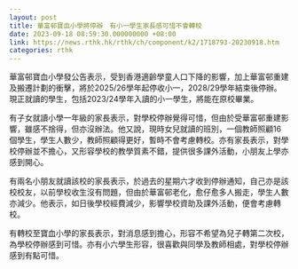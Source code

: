```yaml
---
layout: post
title: 華富邨寶血小學將停辦　有小一學生家長感可惜不會轉校
date: 2023-09-18 08:59:30.000000000 +08:00
link: https://news.rthk.hk/rthk/ch/component/k2/1718793-20230918.htm
categories: rthk
---
```


華富邨寶血小學發公告表示，受到香港適齡學童人口下降的影響，加上華富邨重建及搬遷計劃的衝擊，將於2025/26學年起停收小一，2028/29學年結束後停辦。現正就讀的學生，包括2023/24學年入讀的小一學生，將能在原校畢業。

有子女就讀小學一年級的家長表示，對學校停辦覺得可惜，但由於受華富邨重建影響，雖感不捨得，但亦沒辦法。他又說，現時女兒就讀的班別，一個教師照顧16個學生，學生人數少，教師照顧得更好，暫時不會考慮轉校。亦有家長表示，對學校停辦並不擔心，又形容學校的教學質素不錯，提供很多課外活動，小朋友上學亦感到開心。

有兩名小朋友就讀該校的家長表示，於過去的星期六才收到停辦通知，自己亦是該校校友，以前學校收生沒有問題，但由於華富邨老化，愈仔愈多人搬走，學生人數亦減少。他表示，如日後學校經費減少，影響學校資助及課外活動，便會考慮轉校。

有轉校至寶血小學的家長表示，對消息感到擔心，形容不希望為兒子轉第二次校，為學校停辦感到可惜。亦有小六學生形容，很喜歡與同學及教師相處，對學校停辦感到有點可惜。

